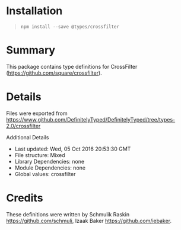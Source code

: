 # Installation
> `npm install --save @types/crossfilter`

# Summary
This package contains type definitions for CrossFilter (https://github.com/square/crossfilter).

# Details
Files were exported from https://www.github.com/DefinitelyTyped/DefinitelyTyped/tree/types-2.0/crossfilter

Additional Details
 * Last updated: Wed, 05 Oct 2016 20:53:30 GMT
 * File structure: Mixed
 * Library Dependencies: none
 * Module Dependencies: none
 * Global values: crossfilter

# Credits
These definitions were written by Schmulik Raskin <https://github.com/schmuli>, Izaak Baker <https://github.com/iebaker>.
